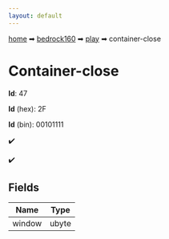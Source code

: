 ```yaml
---
layout: default
---
```


[home](/) ➡ [bedrock160](/protocol/bedrock160) ➡ [play](/protocol/bedrock160/play) ➡ container-close

# Container-close

**Id**: 47

**Id** (hex): 2F

**Id** (bin): 00101111

✔️

✔️

## Fields

Name | Type
---|---
window | ubyte

